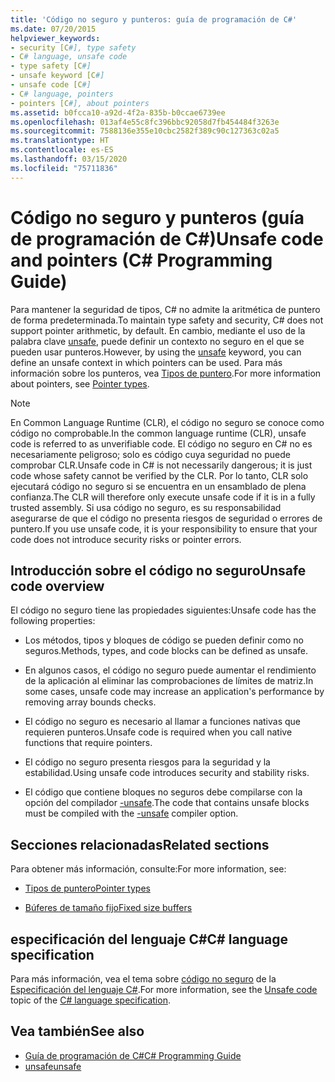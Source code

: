 ```yaml
---
title: 'Código no seguro y punteros: guía de programación de C#'
ms.date: 07/20/2015
helpviewer_keywords:
- security [C#], type safety
- C# language, unsafe code
- type safety [C#]
- unsafe keyword [C#]
- unsafe code [C#]
- C# language, pointers
- pointers [C#], about pointers
ms.assetid: b0fcca10-a92d-4f2a-835b-b0ccae6739ee
ms.openlocfilehash: 013af4e55c8fc396bbc92058d7fb454484f3263e
ms.sourcegitcommit: 7588136e355e10cbc2582f389c90c127363c02a5
ms.translationtype: HT
ms.contentlocale: es-ES
ms.lasthandoff: 03/15/2020
ms.locfileid: "75711836"
---
```

# <a name="unsafe-code-and-pointers-c-programming-guide"></a><span data-ttu-id="1a750-102">Código no seguro y punteros (guía de programación de C#)</span><span class="sxs-lookup"><span data-stu-id="1a750-102">Unsafe code and pointers (C# Programming Guide)</span></span>

<span data-ttu-id="1a750-103">Para mantener la seguridad de tipos, C# no admite la aritmética de puntero de forma predeterminada.</span><span class="sxs-lookup"><span data-stu-id="1a750-103">To maintain type safety and security, C# does not support pointer arithmetic, by default.</span></span> <span data-ttu-id="1a750-104">En cambio, mediante el uso de la palabra clave [unsafe](../../language-reference/keywords/unsafe.md), puede definir un contexto no seguro en el que se pueden usar punteros.</span><span class="sxs-lookup"><span data-stu-id="1a750-104">However, by using the [unsafe](../../language-reference/keywords/unsafe.md) keyword, you can define an unsafe context in which pointers can be used.</span></span> <span data-ttu-id="1a750-105">Para más información sobre los punteros, vea [Tipos de puntero](pointer-types.md).</span><span class="sxs-lookup"><span data-stu-id="1a750-105">For more information about pointers, see [Pointer types](pointer-types.md).</span></span>  
  
> [!NOTE]
> <span data-ttu-id="1a750-106">En Common Language Runtime (CLR), el código no seguro se conoce como código no comprobable.</span><span class="sxs-lookup"><span data-stu-id="1a750-106">In the common language runtime (CLR), unsafe code is referred to as unverifiable code.</span></span> <span data-ttu-id="1a750-107">El código no seguro en C# no es necesariamente peligroso; solo es código cuya seguridad no puede comprobar CLR.</span><span class="sxs-lookup"><span data-stu-id="1a750-107">Unsafe code in C# is not necessarily dangerous; it is just code whose safety cannot be verified by the CLR.</span></span> <span data-ttu-id="1a750-108">Por lo tanto, CLR solo ejecutará código no seguro si se encuentra en un ensamblado de plena confianza.</span><span class="sxs-lookup"><span data-stu-id="1a750-108">The CLR will therefore only execute unsafe code if it is in a fully trusted assembly.</span></span> <span data-ttu-id="1a750-109">Si usa código no seguro, es su responsabilidad asegurarse de que el código no presenta riesgos de seguridad o errores de puntero.</span><span class="sxs-lookup"><span data-stu-id="1a750-109">If you use unsafe code, it is your responsibility to ensure that your code does not introduce security risks or pointer errors.</span></span>  
  
## <a name="unsafe-code-overview"></a><span data-ttu-id="1a750-110">Introducción sobre el código no seguro</span><span class="sxs-lookup"><span data-stu-id="1a750-110">Unsafe code overview</span></span>

<span data-ttu-id="1a750-111">El código no seguro tiene las propiedades siguientes:</span><span class="sxs-lookup"><span data-stu-id="1a750-111">Unsafe code has the following properties:</span></span>

- <span data-ttu-id="1a750-112">Los métodos, tipos y bloques de código se pueden definir como no seguros.</span><span class="sxs-lookup"><span data-stu-id="1a750-112">Methods, types, and code blocks can be defined as unsafe.</span></span>

- <span data-ttu-id="1a750-113">En algunos casos, el código no seguro puede aumentar el rendimiento de la aplicación al eliminar las comprobaciones de límites de matriz.</span><span class="sxs-lookup"><span data-stu-id="1a750-113">In some cases, unsafe code may increase an application's performance by removing array bounds checks.</span></span>

- <span data-ttu-id="1a750-114">El código no seguro es necesario al llamar a funciones nativas que requieren punteros.</span><span class="sxs-lookup"><span data-stu-id="1a750-114">Unsafe code is required when you call native functions that require pointers.</span></span>

- <span data-ttu-id="1a750-115">El código no seguro presenta riesgos para la seguridad y la estabilidad.</span><span class="sxs-lookup"><span data-stu-id="1a750-115">Using unsafe code introduces security and stability risks.</span></span>

- <span data-ttu-id="1a750-116">El código que contiene bloques no seguros debe compilarse con la opción del compilador [-unsafe](../../language-reference/compiler-options/unsafe-compiler-option.md).</span><span class="sxs-lookup"><span data-stu-id="1a750-116">The code that contains unsafe blocks must be compiled with the [-unsafe](../../language-reference/compiler-options/unsafe-compiler-option.md) compiler option.</span></span>
  
## <a name="related-sections"></a><span data-ttu-id="1a750-117">Secciones relacionadas</span><span class="sxs-lookup"><span data-stu-id="1a750-117">Related sections</span></span>

<span data-ttu-id="1a750-118">Para obtener más información, consulte:</span><span class="sxs-lookup"><span data-stu-id="1a750-118">For more information, see:</span></span>

- [<span data-ttu-id="1a750-119">Tipos de puntero</span><span class="sxs-lookup"><span data-stu-id="1a750-119">Pointer types</span></span>](pointer-types.md)

- [<span data-ttu-id="1a750-120">Búferes de tamaño fijo</span><span class="sxs-lookup"><span data-stu-id="1a750-120">Fixed size buffers</span></span>](fixed-size-buffers.md)

## <a name="c-language-specification"></a><span data-ttu-id="1a750-121">especificación del lenguaje C#</span><span class="sxs-lookup"><span data-stu-id="1a750-121">C# language specification</span></span>

<span data-ttu-id="1a750-122">Para más información, vea el tema sobre [código no seguro](~/_csharplang/spec/unsafe-code.md) de la [Especificación del lenguaje C#](~/_csharplang/spec/introduction.md).</span><span class="sxs-lookup"><span data-stu-id="1a750-122">For more information, see the [Unsafe code](~/_csharplang/spec/unsafe-code.md) topic of the [C# language specification](~/_csharplang/spec/introduction.md).</span></span>
  
## <a name="see-also"></a><span data-ttu-id="1a750-123">Vea también</span><span class="sxs-lookup"><span data-stu-id="1a750-123">See also</span></span>

- [<span data-ttu-id="1a750-124">Guía de programación de C#</span><span class="sxs-lookup"><span data-stu-id="1a750-124">C# Programming Guide</span></span>](../index.md)
- [<span data-ttu-id="1a750-125">unsafe</span><span class="sxs-lookup"><span data-stu-id="1a750-125">unsafe</span></span>](../../language-reference/keywords/unsafe.md)
